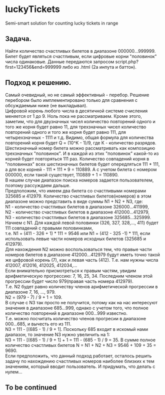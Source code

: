 # luckyTickets
 Semi-smart solution for counting lucky tickets in range
 
## Задача.
Найти количество счастливых билетов в диапазоне 000000...999999. Билет будет являться счастливым, если цифровые корни "половинок" числа одинаковые.
Данные передаются запросом script.php?first=123456&end=999999 либо из .html (2а инпута и баттон).

## Подход к решению.
Самый очевидный, но не самый эффективный - перебор. Решение перебором было имплементировано только для сравнения
с обсуждаемым ниже (не выкладывал).  
Цифровой корень любого числа  в десятичной системе счисления меняется от 1 до 9. Ноль пока не рассматриваем. Кроме этого, заметим, что для двузначных чисел количество повторений одного и того же корня будет равно 11, для трехзначных чисел количество повторений одного и того же корня будет равно 111, для четырехзначных - 1111 и т.д. 
Видимо, общая формула для количества повторений корня будет Q = (10^K - 1)/9, где К - количество разрядов.  
Шестизначный номер билета можно рассматривать как композицию трехзначных "половинок". И в каждой из этих "половинок" какой-то из корней будет повторяться 111 раз. Количество совпадений корня в "половинках" всех шестизначных билетов будет опередляться 111 * 111, а для все корней - 111 * 111 * 9 = 110889. А с учетом билета с номером 000000, если такой существует, 110889 + 1 = 110890.  
В нашем случае диапазон поиска номеров задается пользователем, поэтому рассуждаем дальше.  
Предположим, что имеем два билета со счастливыми номерами 325685 и 412979. Количество счастливых билетов(номеров) в этом диапазоне можно представить в виде суммы N1 + N2 + N3, где:  
N1 - количество счастливых билетов в диапазоне 326000...411999,  
N2 - количество счастливых билетов в диапазоне 412000...412979,  
N3 - количество счастливых билетов в диапазоне 325685...325999.  
Начнем с N1. Для каждой левой половинки (326, 327, 328,..., 411) будет 111 совпадений с правыми половинками,  
т.е. N1 = (411 - 326 + 1) * 111 = 9546 или N1 = (412 - 325 -1) * 111, если использовать левые части номеров исходных билетов (325685 и 412979).  
Для нахождения N2 можно воспользоваться тем, что правые части номеров билетов в диапазоне 412000...412979 будут иметь точно такой же цифровой корень (7), как и левая часть (412). Т.е. нам нужны числа 412007, 412016, 412025, 412034,...  
Если внимательно присмотреться к правым частям, увидим арифметическую прогрессию: 7, 16, 25, 34. Последним членом этой прогрессии будет число 979(правая часть номера 412979).  
Т.е. N2 будет равно количеству членов арифметической прогрессии в диапазоне 7, 16, ..., 979.  
N2 = (979 - 7) / 9 + 1 = 109.  
В случае с N3 так просто не получится, потому как на нас интересуют значения в диапазоне 685...999, однако с учетом того, что полное количество повторений в диапазоне 000...999 известно.  
Т.е. можно посчитать количество членов прогресии в диапазоне 000...685, и вычесть его из 111.  
N3 = 111 - [(685 - 1) / 9 + 1]. Поскольку 685 входит в искомый нами диапазон, то значение N3 нужно увеличить на 1:  
N3 = 111 - [(685 - 1) / 9 + 1] + 1 = 111 - (685 - 1) / 9 = 35.
В сумме полное количество счастливых билетов N = N1 + N2 + N3 = 9546 + 109 + 35 = 9690.  
Если предположить, что данный подход работает, осталось решить задачу по нахождению счастливых номеров наиболее близких к тем значениям, который вводит пользователь. И придумать, что делать с нулем...
## To be continued
 
 

